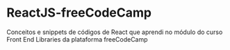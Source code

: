 # ReactJS-freeCodeCamp

Conceitos e snippets de códigos de React que aprendi no módulo do curso Front End Libraries da plataforma freeCodeCamp
